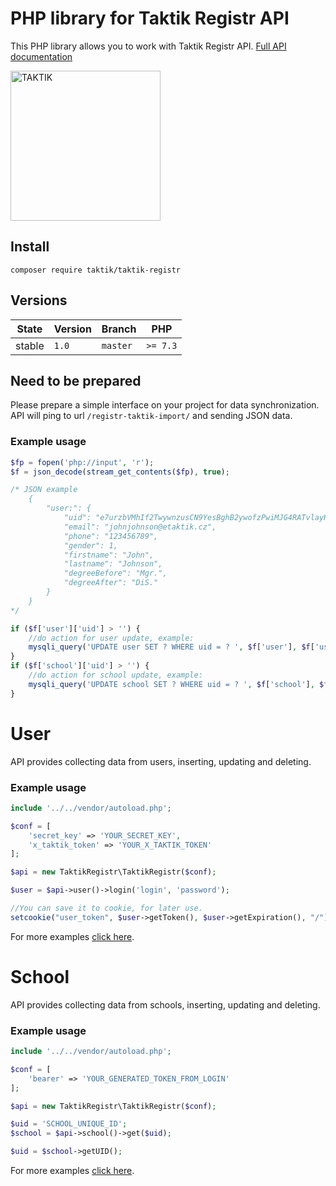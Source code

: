 # PHP library for Taktik Registr API
This PHP library allows you to work with Taktik Registr API. [Full API documentation](https://registr.etaktik.cz/docs) 

<img src="https://upload.wikimedia.org/wikipedia/commons/3/35/TAKTIK_International_logo.jpg" alt="TAKTIK" width="240" />

## Install
```
composer require taktik/taktik-registr
```

## Versions
| State       | Version | Branch   | PHP      |
|-------------|---------|----------|----------|
| stable      | `1.0`  | `master` | `>= 7.3` |

## Need to be prepared
Please prepare a simple interface on your project for data synchronization. 
API will ping to url ```/registr-taktik-import/``` and sending JSON data. 
### Example usage
```php
$fp = fopen('php://input', 'r');
$f = json_decode(stream_get_contents($fp), true);

/* JSON example 
    {
        "user:": {
            "uid": "e7urzbVMhIf2TwywnzusCN9YesBghB2ywofzPwiMJG4RATvlayHKaQvT5a8INF4XYXWncs2Rb6cbPyzaMe8iU5QQwJENRrKPmJ9RpMtcCDRRQNTzE1FdcPnNcZB9O02q",
            "email": "johnjohnson@etaktik.cz",
            "phone": "123456789",
            "gender": 1,
            "firstname": "John",
            "lastname": "Johnson",
            "degreeBefore": "Mgr.",
            "degreeAfter": "DiS."
        }
    }
*/

if ($f['user']['uid'] > '') {
    //do action for user update, example: 
    mysqli_query('UPDATE user SET ? WHERE uid = ? ', $f['user'], $f['user']['uid']);
}
if ($f['school']['uid'] > '') {
    //do action for school update, example: 
    mysqli_query('UPDATE school SET ? WHERE uid = ? ', $f['school'], $f['school']['uid']);
}
```

# User
API provides collecting data from users, inserting, updating and deleting.
### Example usage
```php
include '../../vendor/autoload.php';

$conf = [
    'secret_key' => 'YOUR_SECRET_KEY',
    'x_taktik_token' => 'YOUR_X_TAKTIK_TOKEN'
];

$api = new TaktikRegistr\TaktikRegistr($conf);

$user = $api->user()->login('login', 'password');

//You can save it to cookie, for later use.
setcookie("user_token", $user->getToken(), $user->getExpiration(), "/");
```
For more examples [click here](src/TaktikRegistr/User/readme.md). 

# School
API provides collecting data from schools, inserting, updating and deleting.
### Example usage
```php
include '../../vendor/autoload.php';

$conf = [
    'bearer' => 'YOUR_GENERATED_TOKEN_FROM_LOGIN'
];

$api = new TaktikRegistr\TaktikRegistr($conf);

$uid = 'SCHOOL_UNIQUE_ID';
$school = $api->school()->get($uid);

$uid = $school->getUID();
```
For more examples [click here](src/TaktikRegistr/School/readme.md). 